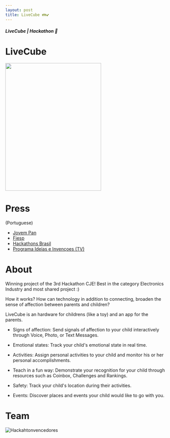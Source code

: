 ```yaml
---
layout: post
title: LiveCube 👪💕
---
```


##### LiveCube | Hackathon 🥇

LiveCube
====
<img width="300" height="400" src="http://ezefranca.com/livecubeapp.github.io/LiveCube_files/2-iphone-right.png">

Press
====
(Portuguese)

- [Jovem Pan](http://blog.jovempan.uol.com.br/technews/noticias/maratona-hacker-premia-ideias-inovadoras-para-a-industria/)
- [Fiesp](http://www.fiesp.com.br/noticias/depois-de-maratona-de-24h-hackathon-divulga-vencedores-de-sua-terceira-edicao/)
- [Hackathons Brasil](https://hackathonbrasil.com.br/home/blog/magalhaes-junior-explica-como-a-equipe-polimoto-desenvolveu-um-dos-aplicativos-vencedores-do-hackathonfiesp/)
- [Programa Ideias e Invençoes (TV)](https://youtu.be/L41iN9mmlk4?t=19m16s)


About
====
Winning project of the 3rd Hackathon CJE! Best in the category Electronics Industry and most shared project :)

How it works?
How can technology in addition to connecting, broaden the sense of affection between parents and children?

LiveCube is an hardware for childrens (like a toy) and an app for the parents.

- Signs of affection:
  Send signals of affection to your child interactively through Voice, Photo, or Text Messages.

- Emotional states:
  Track your child's emotional state in real time.

- Activities:
  Assign personal activities to your child and monitor his or her personal accomplishments.

- Teach in a fun way:
  Demonstrate your recognition for your child through resources such as Coinbox, Challenges and Rankings.

- Safety:
  Track your child's location during their activities.

- Events:
  Discover places and events your child would like to go with you.


Team
====
<img class="img img-responsive" src="https://raw.githubusercontent.com/ezefranca/livecubeapp.github.io/master/images/hackathonfoto.JPG" alt="Hackahtonvencedores" />

